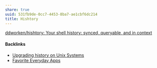 ```yaml
---
share: true
uuid: 531fb9de-0cc7-4453-8ba7-ae1cbf6dc214
title: Hishtory
---
```

[ddworken/hishtory: Your shell history: synced, queryable, and in context](https://github.com/ddworken/hishtory)

#### Backlinks

* [Upgrading history on Unix Systems](/c01c8156-996f-4a53-97f5-1f287e28f1d6)
* [Favorite Everyday Apps](/444ff7c7-77b4-483c-b801-3955d2daeb0a)